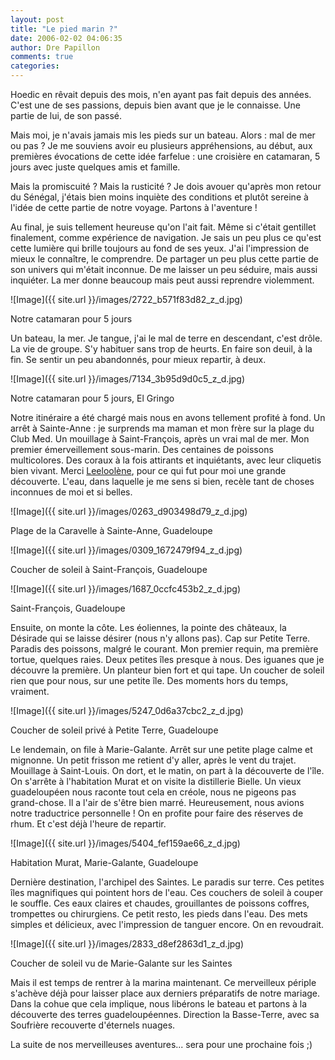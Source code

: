 ```yaml
---
layout: post
title: "Le pied marin ?"
date: 2006-02-02 04:06:35
author: Dre Papillon
comments: true
categories: 
---
```



Hoedic en rêvait depuis des mois, n'en ayant pas fait depuis des années.  C'est une de ses passions, depuis bien avant que je le connaisse.  Une partie de lui, de son passé.

Mais moi, je n'avais jamais mis les pieds sur un bateau.  Alors : mal de mer ou pas ?  Je me souviens avoir eu plusieurs appréhensions, au début, aux premières évocations de cette idée farfelue : une croisière en catamaran, 5 jours avec juste quelques amis et famille.

Mais la promiscuité ?  Mais la rusticité ?  Je dois avouer qu'après mon retour du Sénégal, j'étais bien moins inquiète des conditions et plutôt sereine à l'idée de cette partie de notre voyage.  Partons à l'aventure !

Au final, je suis tellement heureuse qu'on l'ait fait.  Même si c'était gentillet finalement, comme expérience de navigation.  Je sais un peu plus ce qu'est cette lumière qui brille toujours au fond de ses yeux.  J'ai l'impression de mieux le connaître, le comprendre.  De partager un peu plus cette partie de son univers qui m'était inconnue.  De me laisser un peu séduire, mais aussi inquiéter.  La mer donne beaucoup mais peut aussi reprendre violemment.


![Image]({{ site.url }}/images/2722_b571f83d82_z_d.jpg)
<div class="photoattrib">Notre catamaran pour 5 jours</div>



Un bateau, la mer.  Je tangue, j'ai le mal de terre en descendant, c'est drôle.  La vie de groupe.  S'y habituer sans trop de heurts.  En faire son deuil, à la fin.  Se sentir un peu abandonnés, pour mieux repartir, à deux.


![Image]({{ site.url }}/images/7134_3b95d9d0c5_z_d.jpg)
<div class="photoattrib">Notre catamaran pour 5 jours, El Gringo</div>



Notre itinéraire a été chargé mais nous en avons tellement profité à fond.  Un arrêt à Sainte-Anne : je surprends ma maman et mon frère sur la plage du Club Med.  Un mouillage à Saint-François, après un vrai mal de mer.  Mon premier émerveillement sous-marin.  Des centaines de poissons multicolores.  Des coraux à la fois attirants et inquiétants, avec leur cliquetis bien vivant.  Merci [Leeloolène](http://leeloolene.free.fr/), pour ce qui fut pour moi une grande découverte.  L'eau, dans laquelle je me sens si bien, recèle tant de choses inconnues de moi et si belles.


![Image]({{ site.url }}/images/0263_d903498d79_z_d.jpg)
<div class="photoattrib">Plage de la Caravelle à Sainte-Anne, Guadeloupe</div>




![Image]({{ site.url }}/images/0309_1672479f94_z_d.jpg)
<div class="photoattrib">Coucher de soleil à Saint-François, Guadeloupe</div>




![Image]({{ site.url }}/images/1687_0ccfc453b2_z_d.jpg)
<div class="photoattrib">Saint-François, Guadeloupe</div>



Ensuite, on monte la côte.  Les éoliennes, la pointe des châteaux, la Désirade qui se laisse désirer (nous n'y allons pas).  Cap sur Petite Terre.  Paradis des poissons, malgré le courant.  Mon premier requin, ma première tortue, quelques raies.  Deux petites îles presque à nous.  Des iguanes que je découvre la première.  Un planteur bien fort et qui tape.  Un coucher de soleil rien que pour nous, sur une petite île.  Des moments hors du temps, vraiment.


![Image]({{ site.url }}/images/5247_0d6a37cbc2_z_d.jpg)
<div class="photoattrib">Coucher de soleil privé à Petite Terre, Guadeloupe</div>



Le lendemain, on file à Marie-Galante.  Arrêt sur une petite plage calme et mignonne.  Un petit frisson me retient d'y aller, après le vent du trajet.  Mouillage à Saint-Louis.  On dort, et le matin, on part à la découverte de l'île.  On s'arrête à l'habitation Murat et on visite la distillerie Bielle.  Un vieux guadeloupéen nous raconte tout cela en créole, nous ne pigeons pas grand-chose.  Il a l'air de s'être bien marré.  Heureusement, nous avions notre traductrice personnelle !  On en profite pour faire des réserves de rhum.  Et c'est déjà l'heure de repartir.


![Image]({{ site.url }}/images/5404_fef159ae66_z_d.jpg)
<div class="photoattrib">Habitation Murat, Marie-Galante, Guadeloupe</div>



Dernière destination, l'archipel des Saintes.  Le paradis sur terre.  Ces petites îles magnifiques qui pointent hors de l'eau.  Ces couchers de soleil à couper le souffle.  Ces eaux claires et chaudes, grouillantes de poissons coffres, trompettes ou chirurgiens.  Ce petit resto, les pieds dans l'eau.  Des mets simples et délicieux, avec l'impression de tanguer encore.  On en revoudrait.


![Image]({{ site.url }}/images/2833_d8ef2863d1_z_d.jpg)
<div class="photoattrib">Coucher de soleil vu de Marie-Galante sur les Saintes</div>



Mais il est temps de rentrer à la marina maintenant.  Ce merveilleux périple s'achève déjà pour laisser place aux derniers préparatifs de notre mariage.  Dans la cohue que cela implique, nous libérons le bateau et partons à la découverte des terres guadeloupéennes.  Direction la Basse-Terre, avec sa Soufrière recouverte d'éternels nuages.

La suite de nos merveilleuses aventures... sera pour une prochaine fois ;)
